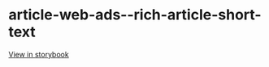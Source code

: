 # article-web-ads--rich-article-short-text

[View in storybook](https://raw.githack.com/Independent-Digital-News-and-Media-Ltd/indy100-pwamp-sb/PR-537-sb/index.html?path=/story/article-web-ads--rich-article-short-text)